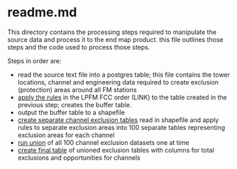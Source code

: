readme.md
=========

This directory contains the processing steps required to manipulate the source data and process it to the end map product.  this file outlines those steps and the code used to process those steps.

Steps in order are:
- read the source text file into a postgres table; this file contains the tower locations, channel and engineering data required to create exclusion (protection) areas around all FM stations
- [apply the rules](https://github.com/feomike/lpfm/blob/master/processing/lpfm_buffer_code.sql) in the LPFM FCC order (LINK) to the table created in the previous step; creates the buffer table.
- output the buffer table to a shapefile 
- [create separate channel exclusion tables](https://github.com/feomike/lpfm/blob/master/processing/lpfm_setup.py) read in shapefile and apply rules to separate exclusion areas into 100 separate tables representing exclusion areas for each channel
- [run union](https://github.com/feomike/lpfm/blob/master/processing/lpfm_unionag.py) of all 100 channel exclusion datasets one at time 
- [create final table](https://github.com/feomike/lpfm/blob/master/processing/lpfm_import_final.py) of unioned exclusion tables with columns for total exclusions and opportunities for channels